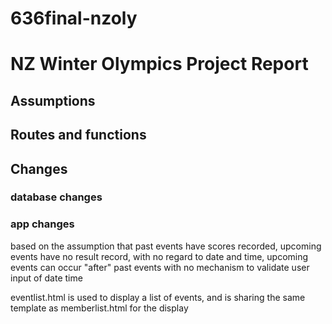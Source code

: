 # 636final-nzoly

# NZ Winter Olympics Project Report
## Assumptions 
## Routes and functions
## Changes
### database changes 
### app changes 





based on the assumption that past events have scores recorded, upcoming events have no result record, with no regard to date and time, upcoming events can occur "after" past events with no mechanism to validate user input of date time


eventlist.html is used to display a list of events,
and is sharing the same template as memberlist.html 
for the display






